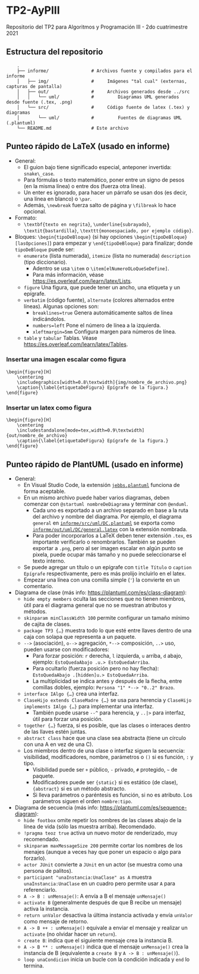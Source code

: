 # TP2-AyPIII
Repositorio del TP2 para Algoritmos y Programación III - 2do cuatrimestre 2021

## Estructura del repositorio
```
    .
    ├── informe/                # Archivos fuente y compilados para el informe
    │   ├── img/                #     Imágenes "tal cual" (externas, capturas de pantalla)
    │   ├── out/                #     Archivos generados desde ../src
    │   │   └── uml/            #         Diagramas UML generados desde fuente (.tex, .png)
    │   └── src/                #     Código fuente de latex (.tex) y diagramas
    │       └── uml/            #         Fuentes de diagramas UML (.plantuml)
    └── README.md               # Este archivo
```

## Punteo rápido de LaTeX (usado en informe)
* General:
    * El guion bajo tiene significado especial, anteponer invertida: `snake\_case`.
    * Para fórmulas o texto matemático, poner entre un signo de pesos (en la misma línea) o entre dos (fuerza otra línea).
    * Un enter es ignorado, para hacer un párrafo se usan dos (es decir, una línea en blanco) o `\par`.
    * Además, `\newbreak` fuerza salto de página y `\filbreak` lo hace opcional.
* Formato:
    * `\textbf{texto en negrita}`, `\underline{subrayado}`, `\textit{bastardilla}`, `\texttt{monoespaciado, por ejemplo código}`.
* Bloques: `\begin{tipoDeBloque}` (si hay opciones `\begin{tipoDeBloque}[lasOpciones]`) para empezar y `\end{tipoDeBloque}` para finalizar; donde `tipoDeBloque` puede ser:
    * `enumerate` (lista numerada), `itemize` (lista no numerada) `description` (tipo diccionario).
        * Adentro se usa `\item` o `\item[elNumeroOLoQueSeDefine]`.
        * Para más información, véase https://es.overleaf.com/learn/latex/Lists.
    * `figure` Una figura, que puede tener un ancho, una etiqueta y un epígrafe.
    * `verbatim` (código fuente), `alternate` (colores alternados entre líneas). Algunas opciones son:
        * `breaklines=true` Genera automáticamente saltos de línea indicándolos.
        * `numbers=left` Pone el número de línea a la izquierda.
        * `xleftmargin=5mm` Configura margen para números de línea.
    * `table` y `tabular` Tablas. Véase https://es.overleaf.com/learn/latex/Tables.

### Insertar una imagen escalar como figura

```
\begin{figure}[H]
    \centering
    \includegraphics[width=0.8\textwidth]{img/nombre_de_archivo.png}
    \caption{\label{etiquetaDeFigura} Epígrafe de la figura.}
\end{figure}
```

### Insertar un latex como figura

```
\begin{figure}[H]
    \centering
    \includestandalone[mode=tex,width=0.9\textwidth]{out/nombre_de_archivo}
    \caption{\label{etiquetaDeFigura} Epígrafe de la figura.}
\end{figure}

```

## Punteo rápido de PlantUML (usado en informe)
* General:
    * En Visual Studio Code, la extensión [`jebbs.plantuml`](https://marketplace.visualstudio.com/items?itemName=jebbs.plantuml) funciona de forma aceptable.
    * En un mismo archivo puede haber varios diagramas, deben comenzar con `@startuml nombreDeDiagrama` y terminar con `@enduml`.
        * Cada uno es exportado a un archivo separado en base a la ruta del archivo y nombre del diagrama. Por ejemplo, el diagrama `general` en [`informe/src/uml/DC.plantuml`](informe/src/uml/DC.plantuml) se exporta como [`informe/out/uml/DC/general.latex`](informe/out/uml/DC/general.latex) con la extensión nombrada.
        * Para poder incorporarlos a LaTeX deben tener extensión `.tex`, es importante verificarlo o renombrarlos. También se pueden exportar a `.png`, pero al ser imagen escalar en algún punto se pixela, puede ocupar más tamaño y no puede seleccionarse el texto interno.
    * Se puede agregar un título o un epígrafe con `title Título` o `caption Epígrafe` respectivamente, pero es más prolijo incluirlo en el latex.
    * Empezar una línea con una comilla simple (`'`) la convierte en un comentario.
* Diagrama de clase (más info: https://plantuml.com/es/class-diagram):
    * `hide empty members` oculta las secciones que no tienen miembros, útil para el diagrama general que no se muestran atributos y métodos.
    * `skinparam minClassWidth 100` permite configurar un tamaño mínimo de cajita de clases.
    * `package TP3 {…}` muestra todo lo que esté entre llaves dentro de una caja con solapa que representa a un paquete.
    * `-->` (asociación), `o-->` agregación, `*-->` composición, `..>` uso, pueden usarse con modificadores:
        * Para forzar posición: `r` derecha, `l` izquierda, `u` arriba, `d` abajo, ejemplo: `EstoQuedaAbajo .u.> EstoQuedaArriba`.
        * Para ocultarlo (fuerza posición pero no hay flecha): `EstoQuedaAbajo .[hidden]u.> EstoQuedaArriba`.
        * La multiplicidad se indica antes y después de la flecha, entre comillas dobles, ejemplo: `Persona "1" *--> "0..2" Brazo`.
    * `interface IAlgo {…}` crea una interfaz.
    * `ClaseHijo extends ClaseMadre {…}` se usa para herencia y `ClaseHijo implements IAlgo {…}` para implementar una interfaz.
        * También puede usarse `--^` para herencia, y `..|>` para interfaz, útil para forzar una posición.
    * `together {…}` fuerza, si es posible, que las clases o interaces dentro de las llaves estén juntas.
    * `abstract class` hace que una clase sea abstracta (tiene un círculo con una A en vez de una C).
    * Los miembros dentro de una clase o interfaz siguen la secuencia: visibilidad, modificadores, nombre, parámetros o `()` si es función, `:` y tipo.
        * Visibilidad puede ser `+` público, `-` privado, `#` protegido, `~` de paquete.
        * Modificadores puede ser `{static}` si es estático (de clase), `{abstract}` si es un método abstracto.
        * Si lleva parámetros o paréntesis es función, si no es atributo. Los parámetros siguen el orden `nombre:tipo`.
* Diagrama de secuencia (más info: https://plantuml.com/es/sequence-diagram):
    * `hide footbox` omite repetir los nombres de las clases abajo de la línea de vida (sólo las muestra arriba). Recomendado.
    * `!pragma teoz true` activa un nuevo motor de renderizado, muy recomendado.
    * `skinparam maxMessageSize 200` permite cortar los nombres de los menajes (aunque a veces hay que poner un espacio o algo para forzarlo).
    * `actor JUnit` convierte a `JUnit` en un actor (se muestra como una persona de palitos).
    * `participant "unaInstancia:UnaClase" as A` muestra `unaInstancia:UnaClase` en un cuadro pero permite usar `A` para referenciarlo.
    * `A -> B : unMensaje()`: A envía a B el mensaje `unMensaje()`
    * `activate B` (generalmente después de que B recibe un mensaje) activa la instancia.
    * `return unValor` desactiva la última instancia activada y envía `unValor` como mensaje de retorno.
    * `A -> B ++ : unMensaje()` equivale a enviar el mensaje y realizar un `activate` (no olvidar hacer un `return`).
    * `create B`: indica que el siguiente mensaje crea la instancia B.
    * `A -> B ** : unMensaje()` indica que el mensaje `unMensaje()` crea la instancia de B (equivalente a `create B` y `A -> B : unMensaje()`).
    * `loop unaCondicion` inicia un bucle con la condición indicada y `end` lo termina.
